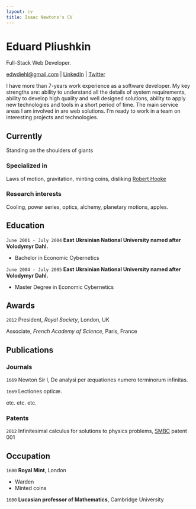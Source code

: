 ```yaml
---
layout: cv
title: Isaac Newtons's CV
---
```

# Eduard Pliushkin
Full-Stack Web Developer.

<div id="webaddress">
  <a href="edwdiehl@gmail.com">edwdiehl@gmail.com</a>
 | <a href="https://www.linkedin.com/in/eduard-pliushkin-12551994/">LinkedIn</a>
 | <a href="https://twitter.com/EdwardDiehl/">Twitter</a>
</div>

I have more than 7-years work experience as a software developer. My key strengths are: ability to understand all the details of system requirements, ability to develop high quality and well designed solutions, ability to apply new technologies and tools in a short period of time. The main service areas I am involved in are web solutions. I’m ready to work in a team on interesting projects and technologies.

## Currently

Standing on the shoulders of giants

### Specialized in

Laws of motion, gravitation, minting coins, disliking [Robert Hooke](http://en.wikipedia.org/wiki/Robert_Hooke)


### Research interests

Cooling, power series, optics, alchemy, planetary motions, apples.


## Education

`June 2001 - July 2004`
__East Ukrainian National University named after Volodymyr Dahl.__

- Bachelor in Economic Cybernetics

`June 2004 - July 2005`
__East Ukrainian National University named after Volodymyr Dahl.__

- Master Degree in Economic Cybernetics


## Awards

`2012`
President, *Royal Society*, London, UK

Associate, *French Academy of Science*, Paris, France



## Publications

<!-- A list is also available [online](http://scholar.google.co.uk/citations?user=LTOTl0YAAAAJ) -->

### Journals

`1669`
Newton Sir I, De analysi per æquationes numero terminorum infinitas.

`1669`
Lectiones opticæ.

etc. etc. etc.

### Patents

`2012`
Infinitesimal calculus for solutions to physics problems, [SMBC](http://www.techdirt.com/articles/20121011/09312820678/if-patents-had-been-around-time-newton.shtml) patent 001


## Occupation

`1600`
__Royal Mint__, London

- Warden
- Minted coins

`1600`
__Lucasian professor of Mathematics__, Cambridge University



<!-- ### Footer

Last updated: May 2013 -->
